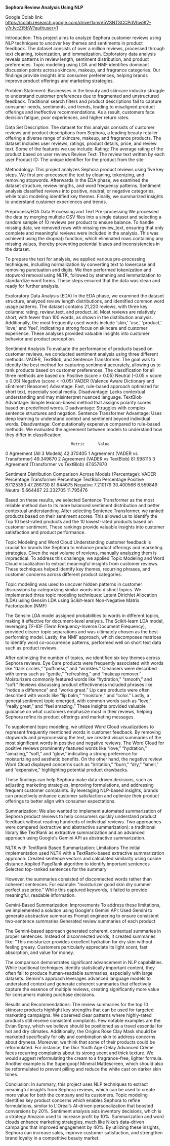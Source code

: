 **Sephora Review Analysis Using NLP**

Google Colab link:
https://colab.research.google.com/drive/1xnvV5VSNTSCCPdVhw9f7-y7rJycZt5bW?authuser=1

Introduction:
This project aims to analyze Sephora customer reviews using NLP techniques to uncover key themes and sentiments in product feedback. The dataset consists of over a million reviews, processed through text cleaning, tokenization, and lemmatization. Exploratory data analysis reveals patterns in review length, sentiment distribution, and product preferences. Topic modeling using LDA and NMF identifies dominant discussion points across skincare, makeup, and fragrance categories. Our findings provide insights into consumer preferences, helping brands improve product offerings and marketing strategies.

Problem Statement:
Businesses in the beauty and skincare industry struggle to understand customer preferences due to fragmented and unstructured feedback. Traditional search filters and product descriptions fail to capture consumer needs, sentiments, and trends, leading to misaligned product offerings and ineffective recommendations. As a result, customers face decision fatigue, poor experiences, and higher return rates. 

Data Set Description:
The dataset for this analysis consists of customer reviews and product descriptions from Sephora, a leading beauty retailer offering a diverse range of skincare, makeup, and fragrance products. The dataset includes user reviews, ratings, product details, price, and review text. Some of the features we use include:
Rating: The average rating of the product based on user reviews
Review Text: The review text written by each user
Product ID: The unique identifier for the product from the site 

Methodology:
This project analyzes Sephora product reviews using five key steps. We first pre-processed the text by cleaning, tokenizing, and removing stopwords. Afterwards in the EDA phase, we examined the dataset structure, review lengths, and word frequency patterns. Sentiment analysis classified reviews into positive, neutral, or negative categories, while topic modeling identified key themes. Finally, we summarized insights to understand customer experiences and trends.

Preprocess/EDA
Data Processing and Text Pre-processing
We processed the data by merging multiple CSV files into a single dataset and selecting a random sample of 10 reviews per product to ensure balance. To handle missing data, we removed rows with missing review_text, ensuring that only complete and meaningful reviews were included in the analysis. This was achieved using the dropna() function, which eliminated rows containing any missing values, thereby preventing potential biases and inconsistencies in the dataset.

To prepare the text for analysis, we applied various pre-processing techniques, including normalization by converting text to lowercase and removing punctuation and digits. We then performed tokenization and stopword removal using NLTK, followed by stemming and lemmatization to standardize word forms. These steps ensured that the data was clean and ready for further analysis.

Exploratory Data Analysis (EDA)
In the EDA phase, we examined the dataset structure, analyzed review length distributions, and identified common word usage patterns. The dataset contains 21,220 reviews, with three key columns: rating, review_text, and product_id. Most reviews are relatively short, with fewer than 100 words, as shown in the distribution analysis. Additionally, the most frequently used words include 'skin,' 'use,' 'product,' 'love,' and 'feel', indicating a strong focus on skincare and customer experience. These analyses provided valuable insights into customer behavior and product perception.

Sentiment Analysis 
To evaluate the performance of products based on customer reviews, we conducted sentiment analysis using three different methods: VADER, TextBlob, and Sentence Transformer. The goal was to identify the best method for capturing sentiment accurately, allowing us to rank products based on customer preferences. The classification for all three methods are based on:
Positive (score > 0.05)
Neutral (-0.05 ≤ score ≤ 0.05)
Negative (score < -0.05)
VADER (Valence Aware Dictionary and sEntiment Reasoner)
Advantage: Fast, rule-based approach optimized for short text, especially social media.
Disadvantage: Lacks contextual understanding and may misinterpret nuanced language.
TextBlob
Advantage: Simple lexicon-based method that assigns polarity scores based on predefined words.
Disadvantage: Struggles with complex sentence structures and negation.
Sentence Transformer
Advantage: Uses deep learning to understand context and sentiment beyond individual words.
Disadvantage: Computationally expensive compared to rule-based methods.
We evaluated the agreement between models to understand how they differ in classification:

                                 Metric      Value
0               Agreement (All 3 Models)  42.370405
1       Agreement (VADER vs Transformer)  49.349670
2          Agreement (VADER vs TextBlob)  81.998115
3    Agreement (Transformer vs TextBlob)  47.657870

Sentiment Distribution Comparison Across Models (Percentage):
          VADER Percentage  Transformer Percentage  TextBlob Percentage
Positive         87.125353               47.266730            81.644675
Negative          7.210179               30.400566             6.559849
Neutral           5.664467               22.332705            11.795476

Based on these results, we selected Sentence Transformer as the most reliable method due to its more balanced sentiment distribution and better contextual understanding. After selecting Sentence Transformer, we ranked products based on their sentiment scores. This allowed us to identify the Top 10 best-rated products and the 10 lowest-rated products based on customer sentiment. These rankings provide valuable insights into customer satisfaction and product performance.

Topic Modeling and Word Cloud
Understanding customer feedback is crucial for brands like Sephora to enhance product offerings and marketing strategies. Given the vast volume of reviews, manually analyzing them is impractical. To address this challenge, we applied Topic Modeling and Word Cloud visualization to extract meaningful insights from customer reviews. These techniques helped identify key themes, recurring phrases, and customer concerns across different product categories.

Topic modeling was used to uncover hidden patterns in customer discussions by categorizing similar words into distinct topics. We implemented three topic modeling techniques: 
Latent Dirichlet Allocation (LDA) using Gensim
LDA using Scikit-learn
Non-Negative Matrix Factorization (NMF)

The Gensim LDA model assigned probabilities to words in different topics, making it effective for document-level analysis. The Scikit-learn LDA model, leveraging TF-IDF (Term Frequency-Inverse Document Frequency), provided clearer topic separations and was ultimately chosen as the best-performing model. Lastly, the NMF approach, which decomposes matrices to identify word co-occurrence patterns, performed well on short text data such as product reviews.

After optimizing the number of topics, we identified six key themes across Sephora reviews. Eye Care products were frequently associated with words like “dark circles,” “puffiness,” and “wrinkles.” Cleansers were described with terms such as “gentle,” “refreshing,” and “makeup remover.” Moisturizers commonly featured words like “hydration,” “smooth,” and “soft.” Reviews discussing product effectiveness included phrases like “notice a difference” and “works great.” Lip care products were often described with words like “lip balm,” “moisture,” and “color.” Lastly, a general sentiment topic emerged, with common words such as “love,” “really great,” and “feel amazing.” These insights provided valuable guidance on what customers emphasize most in their reviews, helping Sephora refine its product offerings and marketing messages.

To supplement topic modeling, we utilized Word Cloud visualizations to represent frequently mentioned words in customer feedback. By removing stopwords and preprocessing the text, we created visual summaries of the most significant words in positive and negative reviews. The Word Cloud for positive reviews prominently featured words like “love,” “hydration,” “amazing,” “soft,” and “glow,” indicating a strong preference for moisturizing and aesthetic benefits. On the other hand, the negative review Word Cloud displayed concerns such as “irritation,” “burn,” “dry,” “smell,” and “expensive,” highlighting potential product drawbacks.

These findings can help Sephora make data-driven decisions, such as adjusting marketing strategies, improving formulations, and addressing frequent customer complaints. By leveraging NLP-based insights, brands can proactively enhance customer satisfaction and optimize their product offerings to better align with consumer expectations.

Summarization:
We also wanted to implement automated summarization of Sephora product reviews to help consumers quickly understand product feedback without reading hundreds of individual reviews. Two approaches were compared (extractive and abstractive summarization): a traditional library like TextRank as extractive summarization and an advanced approach using Google's Gemini API as abstractive summarization.

NLTK with TextRank Based Summarization: Limitations
The initial implementation used NLTK with a TextRank-based extractive summarization approach:
Created sentence vectors and calculated similarity using cosine distance
Applied PageRank algorithm to identify important sentences
Selected top-ranked sentences for the summary

However, the summaries consisted of disconnected words rather than coherent sentences. For example: "moisturizer good skin dry summer perfect use price." While this captured keywords, it failed to provide meaningful, readable information.

Gemini-Based Summarization: Improvements
To address these limitations, we implemented a solution using Google's Gemini API:
Used Gemini to generate abstractive summaries
Prompt engineering to ensure consistent two-sentence summaries
Generated review summaries of each product

The Gemini-based approach generated coherent, contextual summaries in proper sentences. Instead of disconnected words, it created summaries like: "This moisturizer provides excellent hydration for dry skin without feeling greasy. Customers particularly appreciate its light scent, fast absorption, and value for money.

The comparison demonstrates significant advancement in NLP capabilities. While traditional techniques identify statistically important content, they often fail to produce human-readable summaries, especially with large datasets. Gemini's approach leverages advanced language models to understand context and generate coherent summaries that effectively capture the essence of multiple reviews, creating significantly more value for consumers making purchase decisions.

Results and Recommendations:
The review summaries for the top 10 skincare products highlight key strengths that can be used for targeted marketing campaigns. We observed clear patterns where highly-rated products still receive consistent complaints. Few notable examples are the Evian Spray, which we believe should be positioned as a travel essential for hot and dry climates. Additionally, the Origins Rose Clay Mask should be marketed specifically for oily and combination skin to address concerns about dryness. Moreover, we think that some of their products could be reformulated. For instance, the Dior Youth Age-Delay Advanced Crème faces recurring complaints about its strong scent and thick texture. We would suggest reformulating the cream to a fragrance-free, lighter formula. Another example is the Supergoop! Mineral Mattescreen, which should also be reformulated to prevent pilling and reduce the white cast on darker skin tones.

Conclusion:
In summary, this project uses NLP techniques to extract meaningful insights from Sephora reviews, which can be used to create more value for both the company and its customers. Topic modeling identifies key product concerns which enables Sephora to refine formulations, similar to L'Oréal’s AI-driven personalization that boosted conversions by 20%. Sentiment analysis aids inventory decisions, which is a strategy Amazon used to increase profit by 10%. Summarization and word clouds enhance marketing strategies, much like Nike’s data-driven campaigns that improved engagement by 40%. By utilizing these insights, Sephora can increase sales, improve customer satisfaction, and strengthen brand loyalty in a competitive beauty market.
